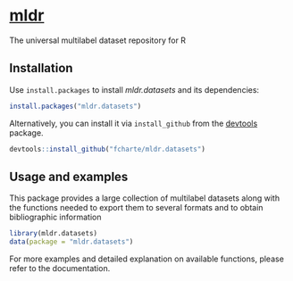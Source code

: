 [mldr](https://fcharte.github.io/mldr.datasets)
====

The universal multilabel dataset repository for R
## Installation

Use `install.packages` to install *mldr.datasets* and its dependencies:

```R
install.packages("mldr.datasets")
```

Alternatively, you can install it via `install_github` from the
[devtools](https://github.com/hadley/devtools) package.

```R
devtools::install_github("fcharte/mldr.datasets")
```

## Usage and examples

This package provides a large collection of multilabel datasets along with the functions needed to export them to several formats and to obtain bibliographic information

```R
library(mldr.datasets)
data(package = "mldr.datasets")
```

For more examples and detailed explanation on available functions,
please refer to the documentation.
